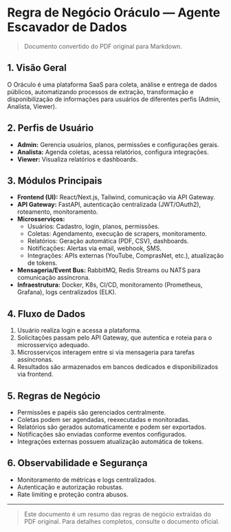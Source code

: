 # Regra de Negócio Oráculo — Agente Escavador de Dados

> Documento convertido do PDF original para Markdown.

## 1. Visão Geral
O Oráculo é uma plataforma SaaS para coleta, análise e entrega de dados públicos, automatizando processos de extração, transformação e disponibilização de informações para usuários de diferentes perfis (Admin, Analista, Viewer).

## 2. Perfis de Usuário
- **Admin:** Gerencia usuários, planos, permissões e configurações gerais.
- **Analista:** Agenda coletas, acessa relatórios, configura integrações.
- **Viewer:** Visualiza relatórios e dashboards.

## 3. Módulos Principais
- **Frontend (UI):** React/Next.js, Tailwind, comunicação via API Gateway.
- **API Gateway:** FastAPI, autenticação centralizada (JWT/OAuth2), roteamento, monitoramento.
- **Microsserviços:**
  - Usuários: Cadastro, login, planos, permissões.
  - Coletas: Agendamento, execução de scrapers, monitoramento.
  - Relatórios: Geração automática (PDF, CSV), dashboards.
  - Notificações: Alertas via email, webhook, SMS.
  - Integrações: APIs externas (YouTube, ComprasNet, etc.), atualização de tokens.
- **Mensageria/Event Bus:** RabbitMQ, Redis Streams ou NATS para comunicação assíncrona.
- **Infraestrutura:** Docker, K8s, CI/CD, monitoramento (Prometheus, Grafana), logs centralizados (ELK).

## 4. Fluxo de Dados
1. Usuário realiza login e acessa a plataforma.
2. Solicitações passam pelo API Gateway, que autentica e roteia para o microsserviço adequado.
3. Microsserviços interagem entre si via mensageria para tarefas assíncronas.
4. Resultados são armazenados em bancos dedicados e disponibilizados via frontend.

## 5. Regras de Negócio
- Permissões e papéis são gerenciados centralmente.
- Coletas podem ser agendadas, reexecutadas e monitoradas.
- Relatórios são gerados automaticamente e podem ser exportados.
- Notificações são enviadas conforme eventos configurados.
- Integrações externas possuem atualização automática de tokens.

## 6. Observabilidade e Segurança
- Monitoramento de métricas e logs centralizados.
- Autenticação e autorização robustas.
- Rate limiting e proteção contra abusos.

---

> Este documento é um resumo das regras de negócio extraídas do PDF original. Para detalhes completos, consulte o documento oficial.
